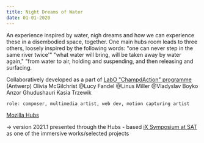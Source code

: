 ```yaml
---
title: Night Dreams of Water
date: 01-01-2020
---
```


An experience inspired by water, nigh dreams and how we can experience these in a disembodied space, together. One main hubs room leads to three others, loosely inspired by the following words: "one can never step in the same river twice'" "what water will bring, will be taken away by water again," "from water to air, holding and suspending, and then releasing and surfacing.

Collaboratively developed as a part of [LabO "ChampdAction" programme](https://www.champdactionlabo.be/timetable) (Antwerp) Olivia McGilchrist  @Lucy Fandel @Linus Miller @Vladyslav Boyko Anzor Ghudushauri Kasia Trzewik

`role: composer, multimedia artist, web dev, motion capturing artist`

[Mozilla Hubs](https://hubs.mozilla.com/vZ4Sohg/water-night-dreams)


-> version 2021.1  presented through the Hubs - based [iX Symposium at SAT](https://ix.sat.qc.ca/symposium-ix-expo.html) as one of the immersive works/selected projects 